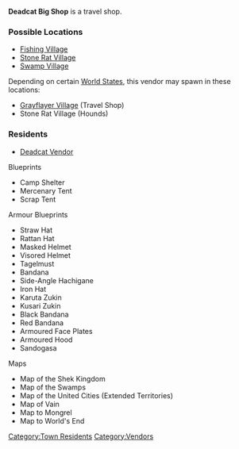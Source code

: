 **Deadcat Big Shop** is a travel shop.

### Possible Locations

- [Fishing Village](Fishing_Village.md "wikilink")
- [Stone Rat Village](Stone_Rat_Village.md "wikilink")
- [Swamp Village](Swamp_Village.md "wikilink")

Depending on certain [World States](World_States.md "wikilink"), this
vendor may spawn in these locations:

- [Grayflayer Village](Grayflayer_Village.md "wikilink") (Travel Shop)
- Stone Rat Village (Hounds)

### Residents

- [Deadcat Vendor](Deadcat_Vendor.md "wikilink")

Blueprints

- Camp Shelter
- Mercenary Tent
- Scrap Tent

Armour Blueprints

- Straw Hat
- Rattan Hat
- Masked Helmet
- Visored Helmet
- Tagelmust
- Bandana
- Side-Angle Hachigane
- Iron Hat
- Karuta Zukin
- Kusari Zukin
- Black Bandana
- Red Bandana
- Armoured Face Plates
- Armoured Hood
- Sandogasa

Maps

- Map of the Shek Kingdom
- Map of the Swamps
- Map of the United Cities (Extended Territories)
- Map of Vain
- Map to Mongrel
- Map to World's End

[Category:Town Residents](Category:Town_Residents "wikilink")
[Category:Vendors](Category:Vendors "wikilink")